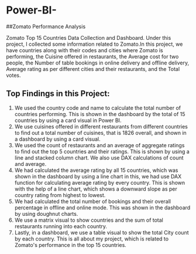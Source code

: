 # Power-BI-
##Zomato Performance Analysis

Zomato Top 15 Countries Data Collection and Dashboard.
Under this project, I collected some information related to Zomato.In this project, we have countries along with their codes and cities where Zomato is performing, the Cuisine offered in restaurants, the Average cost for two people, the Number of table bookings in online delivery and offline delivery, Average rating as per different cities and their restaurants, and the Total votes.
## Top Findings in this Project:
1. We used the country code and name to calculate the total number of countries performing. This is shown in the dashboard by the total of 15 countries by using a card visual in Power BI.
2. We use cuisines offered in different restaurants from different countries to find out a total number of cuisines, that is 1826 overall, and shown in a dashboard by using a card visual.
3. We used the count of restaurants and an average of aggregate ratings to find out the top 5 countries and their ratings. This is shown by using a line and stacked column chart. We also use DAX calculations of count and average.
4. We had calculated the average rating by all 15 countries, which was shown in the dashboard by using a line chart in this, we had use DAX function for calculating average rating by every country. This is shown with the help of a line chart, which shows a downward slope as per country rating from highest to lowest.
5. We had calculated the total number of bookings and their overall percentage in offline and online mode. This was shown in the dashboard by using doughnut charts.
6. We use a matrix visual to show countries and the sum of total restaurants running into each country.
7. Lastly, in a dashboard, we use a table visual to show the total City count by each country.
This is all about my project, which is related to Zomato's performance in the top 15 countries.

